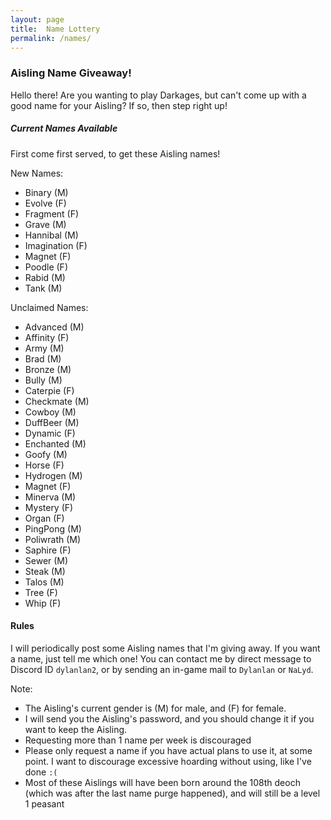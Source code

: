 ```yaml
---
layout: page
title:  Name Lottery
permalink: /names/
---
```


### Aisling Name Giveaway!

Hello there! Are you wanting to play Darkages, but can't come up with a good name for your Aisling? If so, then step right up!

##### Current Names Available

First come first served, to get these Aisling names!

New Names:
- Binary (M)
- Evolve (F)
- Fragment (F)
- Grave (M)
- Hannibal (M)
- Imagination (F)
- Magnet (F)
- Poodle (F)
- Rabid (M)
- Tank (M)

Unclaimed Names:
- Advanced (M)
- Affinity (F)
- Army (M)
- Brad (M)
- Bronze (M)
- Bully (M)
- Caterpie (F)
- Checkmate (M)
- Cowboy (M)
- DuffBeer (M)
- Dynamic (F)
- Enchanted (M)
- Goofy (M)
- Horse (F)
- Hydrogen (M)
- Magnet (F)
- Minerva (M)
- Mystery (F)
- Organ (F)
- PingPong (M)
- Poliwrath (M)
- Saphire (F)
- Sewer (M)
- Steak (M)
- Talos (M)
- Tree (F)
- Whip (F)


#### Rules

I will periodically post some Aisling names that I'm giving away. If you want a name, just tell me which one! You can contact me by direct message to Discord ID `dylanlan2`, or by sending an in-game mail to `Dylanlan` or `NaLyd`.

Note:
- The Aisling's current gender is (M) for male, and (F) for female.
- I will send you the Aisling's password, and you should change it if you want to keep the Aisling.
- Requesting more than 1 name per week is discouraged
- Please only request a name if you have actual plans to use it, at some point. I want to discourage excessive hoarding without using, like I've done `:(`
- Most of these Aislings will have been born around the 108th deoch (which was after the last name purge happened), and will still be a level 1 peasant
